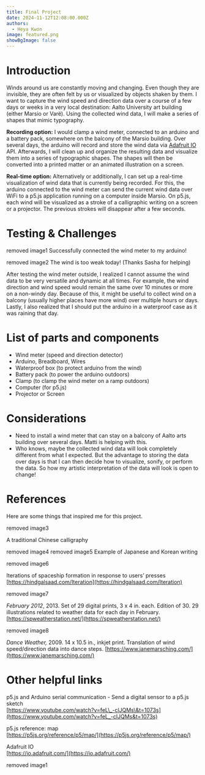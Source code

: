```yaml
---
title: Final Project
date: 2024-11-12T12:08:00.000Z
authors:
  - Heya Kwon
image: featured.png
showBgImage: false
---
```


# Introduction

Winds around us are constantly moving and changing. Even though they are invisible, they are often felt by us or visualized by objects shaken by them. I want to capture the wind speed and direction data over a course of a few days or weeks in a very local destination: Aalto University art building (either Marsio or Varë). Using the collected wind data, I will make a series of shapes that mimic typography. 

**Recording option:** I would clamp a wind meter, connected to an arduino and a battery pack, somewhere on the balcony of the Marsio building. Over several days, the arduino will record and store the wind data via [Adafruit IO](https://io.adafruit.com/) API. Afterwards, I will clean up and organize the resulting data and visualize them into a series of typographic shapes. The shapes will then be converted into a printed matter or an animated illustration on a screen.

**Real-time option:** Alternatively or additionally, I can set up a real-time visualization of wind data that is currently being recorded. For this, the arduino connected to the wind meter can send the current wind data over WiFi to a p5.js application running on a computer inside Marsio. On p5.js, each wind will be visualized as a stroke of a calligraphic writing on a screen or a projector. The previous strokes will disappear after a few seconds.

# Testing & Challenges

removed image1
Successfully connected the wind meter to my arduino\!

removed image2
The wind is too weak today\! (Thanks Sasha for helping)

After testing the wind meter outside, I realized I cannot assume the wind data to be very versatile and dynamic at all times. For example, the wind direction and wind speed would remain the same over 10 minutes or more on a non-windy day. Because of this, it might be useful to collect wind on a balcony (usually higher places have more wind) over multiple hours or days. Lastly, I also realized that I should put the arduino in a waterproof case as it was raining that day.

# List of parts and components 

* Wind meter (speed and direction detector)  
* Arduino, Breadboard, Wires  
* Waterproof box (to protect arduino from the wind)  
* Battery pack (to power the arduino outdoors)  
* Clamp (to clamp the wind meter on a ramp outdoors)  
* Computer (for p5.js)  
* Projector or Screen

# Considerations

* Need to install a wind meter that can stay on a balcony of Aalto arts building over several days. Matti is helping with this.  
* Who knows, maybe the collected wind data will look completely different from what I expected. But the advantage to storing the data over days is that I can then decide how to visualize, sonify, or perform the data. So how my artistic interpretation of the data will look is open to change\! 

# References

Here are some things that inspired me for this project. 

removed image3

A traditional Chinese calligraphy

removed image4
removed image5
Example of Japanese and Korean writing

removed image6

Iterations of spaceship formation in response to users’ presses  
[https://hindgalsaad.com/Iteration](https://hindgalsaad.com/Iteration)

removed image7

*February 2012*, 2013\. Set of 29 digital prints, 3 x  4 in. each. Edition of 30\. 29 illustrations related to weather data for each day in February. [https://spweatherstation.net/](https://spweatherstation.net/)

removed image8

*Dance Weather,* 2009\. 14 x 10.5 in., inkjet print. Translation of wind speed/direction data into dance steps. [https://www.janemarsching.com/](https://www.janemarsching.com/) 

# Other helpful links

p5.js and Arduino serial communication \- Send a digital sensor to a p5.js sketch  
[https://www.youtube.com/watch?v=feL\_-clJQMs\&t=1073s](https://www.youtube.com/watch?v=feL_-clJQMs&t=1073s) 

p5.js reference: map  
[https://p5js.org/reference/p5/map/](https://p5js.org/reference/p5/map/)

Adafruit IO  
[https://io.adafruit.com/](https://io.adafruit.com/) 

removed image1